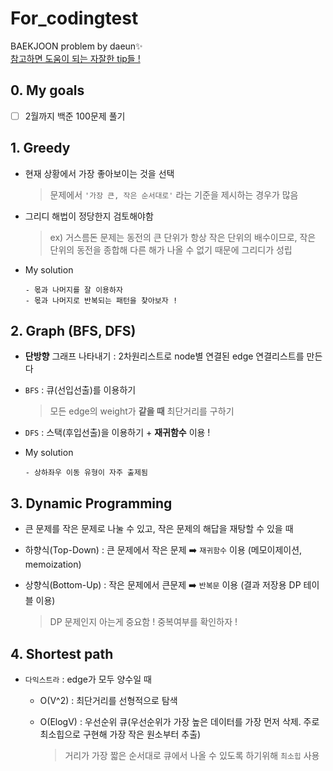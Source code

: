 # For_codingtest
BAEKJOON problem by daeun✨        
[참고하면 도움이 되는 자잘한 tip들 ! ](https://github.com/daeunni/For_codingtest/blob/main/tips.md)

## 0. My goals
- [ ] 2월까지 백준 100문제 풀기 


## 1. Greedy 

- 현재 상황에서 가장 좋아보이는 것을 선택 

  > 문제에서 `'가장 큰, 작은 순서대로'` 라는 기준을 제시하는 경우가 많음 

- 그리디 해법이 정당한지 검토해야함 
  > ex) 거스름돈 문제는 동전의 큰 단위가 항상 작은 단위의 배수이므로, 작은 단위의 동전을 종합해 다른 해가 나올 수 없기 때문에 그리디가 성립 

- My solution

      - 몫과 나머지를 잘 이용하자 
      - 몫과 나머지로 반복되는 패턴을 찾아보자 ! 


## 2. Graph (BFS, DFS) 

- **단방향** 그래프 나타내기 : 2차원리스트로 node별 연결된 edge 연결리스트를 만든다 

- `BFS` : 큐(선입선출)를 이용하기 
  > 모든 edge의 weight가 **같을 때** 최단거리를 구하기 

- `DFS` : 스택(후입선출)을 이용하기 + **재귀함수** 이용 ! 

- My solution 

      - 상하좌우 이동 유형이 자주 출제됨 


## 3. Dynamic Programming 

- 큰 문제를 작은 문제로 나눌 수 있고, 작은 문제의 해답을 재탕할 수 있을 때 
- 하향식(Top-Down) : 큰 문제에서 작은 문제 ➡️ `재귀함수` 이용 (메모이제이션, memoization)
- 상향식(Bottom-Up) : 작은 문제에서 큰문제 ➡️ `반복문` 이용 (결과 저장용 DP 테이블 이용) 

  > DP 문제인지 아는게 중요함 ! 중복여부를 확인하자 !



## 4. Shortest path

- `다익스트라` : edge가 모두 양수일 때
  - O(V^2) : 최단거리를 선형적으로 탐색
  - O(ElogV) : 우선순위 큐(우선순위가 가장 높은 데이터를 가장 먼저 삭제. 주로 최소힙으로 구현해 가장 작은 원소부터 추출)
  
      > 거리가 가장 짧은 순서대로 큐에서 나올 수 있도록 하기위해 `최소힙` 사용 

